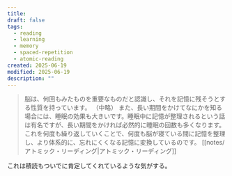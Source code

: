 ```yaml
---
title: 
draft: false
tags:
  - reading
  - learning
  - memory
  - spaced-repetition
  - atomic-reading
created: 2025-06-19
modified: 2025-06-19
description: ""
---
```

> 脳は、何回もみたものを重要なものだと認識し、それを記憶に残そうとする性質を持っています。
> （中略）
> また、長い期間をかけてなにかを知る場合には、睡眠の効果も大きいです。睡眠中に記憶が整理されるという話は有名ですが、長い期間をかければ必然的に睡眠の回数も多くなります。これを何度も繰り返していくことで、何度も脳が寝ている間に記憶を整理し、より体系的に、忘れにくくなる記憶に変換しているのです。
> [[notes/アトミック・リーディング|アトミック・リーディング]]

これは積読もついでに肯定してくれているような気がする。
